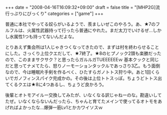 +++
date = "2008-04-16T16:09:32+09:00"
draft = false
title = "[MHP2G]流行っぷりにびっくり"
categories = ["game"]
+++

普通に本社でやってる奴らがいるようで、羨ましいぜこのやろう。あ、★7のフルフルは、火属性武器持って行ったら普通にやれた。まだ太刀でいけるぜ…しかし水属性1つも持ってないんだよな。

とりあえず集会所は1人じゃきつくなってきたので、まずは村を終わらせることにした。さっくり上位クエだして、★7終了。★8のヒプノック2頭も楽勝だったので、このままサクサク？と思ったらガルルガTUEEEEEEｗ 基本クックと同じだと思ってナメてたら、怒りノーモーションタックルであっさり3乙。もう面倒なので、今は睡眠片手剣を作るべく、ひたすらガノトトス狩り中。あと1回くらいでガノフィンスパイク完成かの。その後は上位トトスっぽ。ちょうどトトス出てくるクエは★8に4つあるし、ちょうど良かろう。

後輩とオトモアイルー交換してみたが、いなくなる訳じゃねーのな。勘違いしてたぜ。いなくならないんだったら、ちゃんと育てたメインで使ってるオトモをあげればよかったな…爆弾一筋Lv1とかカワイソスｗ
